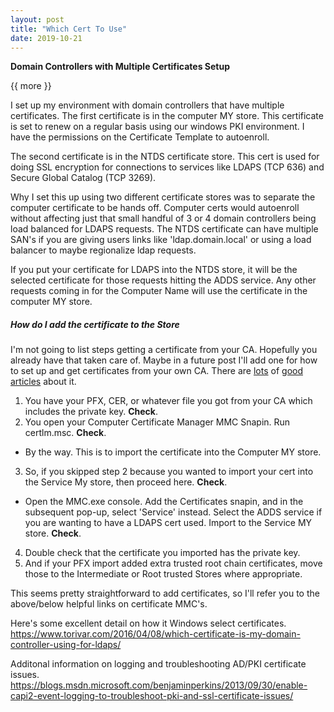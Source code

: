 ```yaml
---
layout: post
title: "Which Cert To Use"
date: 2019-10-21
---
```


**Domain Controllers with Multiple Certificates Setup**

{{ more }}

I set up my environment with domain controllers that have multiple certificates.  The first certificate is in the computer MY store.  This certificate is set to renew on a regular basis using our windows PKI environment.  I have the permissions on the Certificate Template to autoenroll.  

The second certificate is in the NTDS certificate store.  This cert is used for doing SSL encryption for connections to services like LDAPS (TCP 636) and Secure Global Catalog (TCP 3269).  

Why I set this up using two different certificate stores was to separate the computer certificate to be hands off.  Computer certs would autoenroll without affecting just that small handful of 3 or 4 domain controllers being load balanced for LDAPS requests.  The NTDS certificate can have multiple SAN's if you are giving users links like 'ldap.domain.local' or using a load balancer to maybe regionalize ldap requests.  

If you put your certificate for LDAPS into the NTDS store, it will be the selected certificate for those requests hitting the ADDS service.  Any other requests coming in for the Computer Name will use the certificate in the computer MY store.  

##### How do I add the certificate to the Store

I'm not going to list steps getting a certificate from your CA.  Hopefully you already have that taken care of.  Maybe in a future post I'll add one for how to set up and get certificates from your own CA.  There are [lots](https://www.altaro.com/hyper-v/request-ssl-windows-certificate-server/) of [good](https://blogs.msdn.microsoft.com/tysonpaul/2016/05/24/certificate-request-from-standalone-ca-certificate-authority-for-operations-manager-scom-2012r2/) [articles](https://www.leeejeffries.com/request-an-ssl-certificate-from-a-windows-ca-without-web-enrolment/) about it.  

1. You have your PFX, CER, or whatever file you got from your CA which includes the private key.  **Check**.
2. You open your Computer Certificate Manager MMC Snapin.  Run certlm.msc.  **Check**.
  * By the way.  This is to import the certificate into the Computer MY store.
3. So, if you skipped step 2 because you wanted to import your cert into the Service My store, then proceed here.  **Check**.
  * Open the MMC.exe console.  Add the Certificates snapin, and in the subsequent pop-up, select 'Service' instead.  Select the ADDS service if you are wanting to have a LDAPS cert used.  Import to the Service MY store.  **Check**.
4. Double check that the certificate you imported has the private key.
5. And if your PFX import added extra trusted root chain certificates, move those to the Intermediate or Root trusted Stores where appropriate.  

This seems pretty straightforward to add certificates, so I'll refer you to the above/below helpful links on certificate MMC's.  


Here's some excellent detail on how it Windows select certificates.
https://www.torivar.com/2016/04/08/which-certificate-is-my-domain-controller-using-for-ldaps/

Additonal information on logging and troubleshooting AD/PKI certificate issues.
https://blogs.msdn.microsoft.com/benjaminperkins/2013/09/30/enable-capi2-event-logging-to-troubleshoot-pki-and-ssl-certificate-issues/
